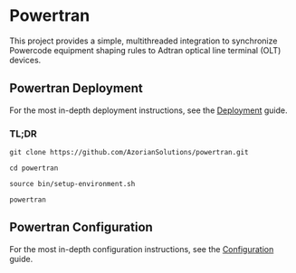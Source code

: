 # Powertran

This project provides a simple, multithreaded integration to synchronize Powercode equipment shaping rules
to Adtran optical line terminal (OLT) devices.

## Powertran Deployment

For the most in-depth deployment instructions, see the [Deployment](docs/deployment.md) guide.

### TL;DR

```
git clone https://github.com/AzorianSolutions/powertran.git

cd powertran

source bin/setup-environment.sh

powertran
```

## Powertran Configuration

For the most in-depth configuration instructions, see the [Configuration](docs/configuration.md) guide.
